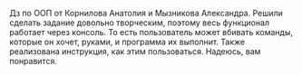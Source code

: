Дз по ООП от Корнилова Анатолия и Мызникова Александра.
Решили сделать задание довольно творческим, поэтому весь функционал работает через консоль.
То есть пользователь может вбивать команды, которые он хочет, руками, и программа их выполнит.
Также реализована инструкция, как этим пользоваться. Надеюсь, вам понравится.
